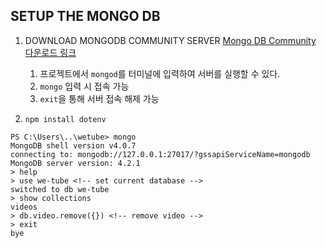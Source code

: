 ## SETUP THE MONGO DB

1. DOWNLOAD MONGODB COMMUNITY SERVER
[Mongo DB Community 다운로드 링크](https://www.mongodb.com/download-center/community?jmp=docs)

    1) 프로젝트에서 `mongod`를 터미널에 입력하여 서버를 실행할 수 있다.
    2) `mongo` 입력 시 접속 가능
    3) `exit`을 통해 서버 접속 해제 가능

2. `npm install dotenv`


```
PS C:\Users\..\wetube> mongo
MongoDB shell version v4.0.7
connecting to: mongodb://127.0.0.1:27017/?gssapiServiceName=mongodb
MongoDB server version: 4.2.1
> help
> use we-tube <!-- set current database -->
switched to db we-tube
> show collections
videos
> db.video.remove({}) <!-- remove video -->
> exit
bye
